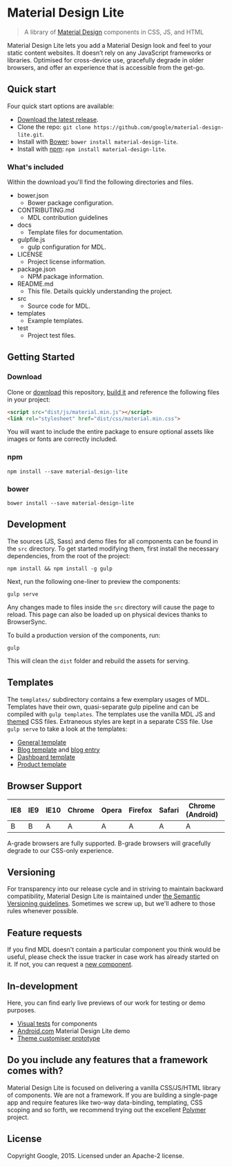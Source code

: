 # Material Design Lite

> A library of [Material Design](http://www.google.com/design/spec/material-design/introduction.html) components in CSS, JS, and HTML

Material Design Lite lets you add a Material Design look and feel to your static content websites. It doesn’t rely on any JavaScript frameworks or libraries. Optimised for cross-device use, gracefully degrade in older browsers, and offer an experience that is accessible from the get-go.

## Quick start

Four quick start options are available:

- [Download the latest release](https://github.com/google/material-design-lite/archive/master.zip).
- Clone the repo: `git clone https://github.com/google/material-design-lite.git`.
- Install with [Bower](http://bower.io): `bower install material-design-lite`.
- Install with [npm](https://www.npmjs.org): `npm install material-design-lite`.

### What's included

Within the download you'll find the following directories and files.

* bower.json
    * Bower package configuration.
* CONTRIBUTING.md
    * MDL contribution guidelines
* docs
    * Template files for documentation.
* gulpfile.js
    * gulp configuration for MDL.
* LICENSE
    * Project license information.
* package.json
    * NPM package information.
* README.md
    * This file. Details quickly understanding the project.
* src
    * Source code for MDL.
* templates
    * Example templates.
* test
    * Project test files.

## Getting Started

### Download

Clone or
[download](https://github.com/google/material-design-lite/archive/master.zip)
this repository, [build it](#development) and reference the following files in your project:

```html
<script src="dist/js/material.min.js"></script>
<link rel="stylesheet" href="dist/css/material.min.css">
```

You will want to include the entire package to ensure optional assets like images or fonts are correctly
included.

### npm

```
npm install --save material-design-lite
```

### bower

```
bower install --save material-design-lite
```


## Development

The sources (JS, Sass) and demo files for all components can be found in the `src` directory. To get started
modifying them, first install the necessary dependencies, from the root of the project:

```
npm install && npm install -g gulp
```

Next, run the following one-liner to preview the components:

```
gulp serve
```

Any changes made to files inside the `src` directory will cause the page to reload. This page can also be loaded
up on physical devices thanks to BrowserSync.

To build a production version of the components, run:

```
gulp
```

This will clean the `dist` folder and rebuild the assets for serving.

## Templates

The `templates/` subdirectory contains a few exemplary usages of MDL. Templates have their own, quasi-separate
gulp pipeline and can be compiled with `gulp templates`. The templates use the vanilla MDL JS and
[themed](http://google.github.io/material-design-lite/customizer/customizer.html) CSS files. Extraneous
styles are kept in a separate CSS file. Use `gulp serve` to take a look at the templates:

* [General template](http://localhost:3000/templates/general)
* [Blog template](http://localhost:3000/templates/blog) and [blog entry](http://localhost:3000/templates/blog/entry.html)
* [Dashboard template](http://localhost:3000/templates/dashboard)
* [Product template](http://localhost:3000/templates/product)

## Browser Support

| IE8 | IE9 | IE10 | Chrome | Opera | Firefox | Safari | Chrome (Android) | Mobile Safari |
|-----|-----|------|--------|-------|---------|--------|------------------|---------------|
| B   | B   | A    | A      | A      | A       | A      | A                | A             |

A-grade browsers are fully supported. B-grade browsers will gracefully degrade to our CSS-only experience.

## Versioning

For transparency into our release cycle and in striving to maintain backward compatibility, Material Design Lite is maintained under [the Semantic Versioning guidelines](http://semver.org/). Sometimes we screw up, but we'll adhere to those rules whenever possible.

## Feature requests

If you find MDL doesn't contain a particular component you think would be useful, please check the issue tracker in case work has already started on it. If not, you can request a [new component](https://github.com/Google/material-design-lite/issues/new?title=[Component%20Request]%20{Component}&body=Please%20include:%0A*%20Description%0A*%20Material%20Design%20Spec%20link%0A*%20Use%20Case%28s%29).

## In-development

Here, you can find early live previews of our work for testing or demo purposes.

* [Visual tests](http://google.github.io/material-design-lite/test/visual/) for components
* [Android.com](http://google.github.io/material-lite-samples/android-dot-com/) Material Design Lite demo
* [Theme customiser prototype](http://google.github.io/material-design-lite/customizer/customizer.html)

## Do you include any features that a framework comes with?

Material Design Lite is focused on delivering a vanilla CSS/JS/HTML library of components. We are not a framework. If you are building a single-page app and require features like two-way data-binding, templating, CSS scoping and so forth, we recommend trying out the excellent [Polymer](http://polymer-project.org) project.


## License

Copyright Google, 2015. Licensed under an Apache-2 license.
